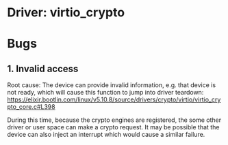 # Driver: virtio_crypto

# Bugs

## 1. Invalid access

Root cause:
The device can provide invalid information, e.g. that device is not ready, which will cause this function to jump into driver teardown:
https://elixir.bootlin.com/linux/v5.10.8/source/drivers/crypto/virtio/virtio_crypto_core.c#L398

During this time, because the crypto engines are registered, the some other driver or user space can make a crypto request. It may be possible that the device can also inject an interrupt which would cause a similar failure.
